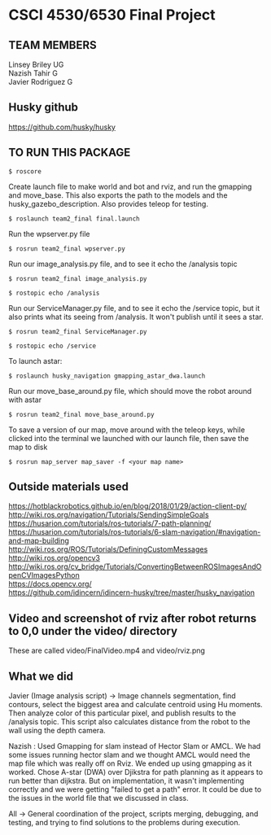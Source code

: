 # CSCI 4530/6530 Final Project



## TEAM MEMBERS
Linsey Briley    UG
<br>
Nazish Tahir     G
<br>
Javier Rodriguez G
<br>

## Husky github
https://github.com/husky/husky


## TO RUN THIS PACKAGE

```
$ roscore

```

  Create launch file to make world and bot and rviz, and run the gmapping and move_base.
  This also exports the path to the models and the husky_gazebo_description.
  Also provides teleop for testing.
<br>
```
$ roslaunch team2_final final.launch
```

  Run the wpserver.py file
<br>
```
$ rosrun team2_final wpserver.py
```

  Run our image_analysis.py file, and to see it echo the /analysis topic
<br>
```
$ rosrun team2_final image_analysis.py

$ rostopic echo /analysis
```

  Run our ServiceManager.py file, and to see it echo the /service topic, but it also prints what its 
  seeing from /analysis. It won't publish until it sees a star.
<br>
```
$ rosrun team2_final ServiceManager.py

$ rostopic echo /service
```

  To launch astar:
<br>
```
$ roslaunch husky_navigation gmapping_astar_dwa.launch
```

  Run our move_base_around.py file, which should move the robot around with astar
<br>
```
$ rosrun team2_final move_base_around.py

```

  To save a version of our map, move around with the teleop keys, while clicked into 
  the terminal we launched with our launch file, then save the map to disk
<br>
```
$ rosrun map_server map_saver -f <your map name>
```


## Outside materials used
https://hotblackrobotics.github.io/en/blog/2018/01/29/action-client-py/
<br>
http://wiki.ros.org/navigation/Tutorials/SendingSimpleGoals
<br>
https://husarion.com/tutorials/ros-tutorials/7-path-planning/
<br>
https://husarion.com/tutorials/ros-tutorials/6-slam-navigation/#navigation-and-map-building
<br>
http://wiki.ros.org/ROS/Tutorials/DefiningCustomMessages
<br>
http://wiki.ros.org/opencv3
<br>
http://wiki.ros.org/cv_bridge/Tutorials/ConvertingBetweenROSImagesAndOpenCVImagesPython
<br>
https://docs.opencv.org/
<br> 
https://github.com/idincern/idincern-husky/tree/master/husky_navigation


## Video and screenshot of rviz after robot returns to 0,0 under the video/ directory

These are called video/FinalVideo.mp4 and video/rviz.png

## What we did

Javier (Image analysis script) -> Image channels segmentation, find contours, select the biggest area and calculate centroid using Hu moments. Then analyze color of this particular pixel, and publish results to the /analysis topic. This script also calculates distance from the robot to the wall using the depth camera.

Nazish : Used Gmapping for slam instead of Hector Slam or AMCL. We had some issues running hector slam and we thought AMCL would need the map file which was really off on Rviz. We ended up using gmapping as it worked. 
Chose A-star (DWA) over Djikstra for path planning as it appears to run better than dijkstra. But on implementation, it wasn't implementing correctly and we were getting "failed to get a path" error. It could be due to the issues in the world file that we discussed in class. 

All -> General coordination of the project, scripts merging, debugging, and testing, and trying to find solutions to the problems during execution. 

